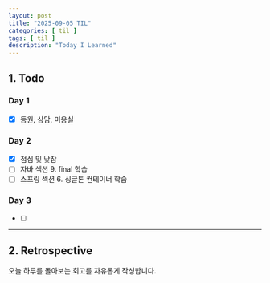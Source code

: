 ```yaml
---
layout: post
title: "2025-09-05 TIL"
categories: [ til ]
tags: [ til ]
description: "Today I Learned"
---
```


## 1. Todo

### Day 1
- [x] 등원, 상담, 미용실

### Day 2
- [x] 점심 및 낮잠
- [ ] 자바 섹션 9. final 학습
- [ ] 스프링 섹션 6. 싱글톤 컨테이너 학습

### Day 3
- [ ] 

---

## 2. Retrospective
오늘 하루를 돌아보는 회고를 자유롭게 작성합니다.
